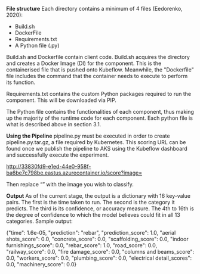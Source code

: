 **File structure**
Each directory contains a minimum of 4 files (Eedorenko, 2020): 
- Build.sh
- DockerFile
- Requirements.txt
- A Python file (.py)

Build.sh and Dockerfile contain client code. Build.sh acquires the directory and creates a Docker Image (DI) for the component. This is the containerised file that is pushed onto Kubeflow. Meanwhile, the "Dockerfile" file includes the command that the container needs to execute to perform its function. 

Requirements.txt contains the custom Python packages required to run the component. This will be downloaded via PIP.

The Python file contains the functionalities of each component, thus making up the majority of the runtime code for each component. Each python file is what is described above in section 3.1.

<!-- Special files in Deploy component (component 3.1.4)
 -->


**Using the Pipeline**
pipeline.py must be executed in order to create pipeline.py.tar.gz, a file required by Kubernetes. This scoring URL can be found once we publish the pipeline to AKS using the Kubeflow dashboard and successfully execute the experiment.

http://33830fd9-e1ed-44e0-958f-ba6be7c798be.eastus.azurecontainer.io/score?image=<Image URL>

Then replace “<Image URL>” with the image you wish to classify.

**Output**
As of the current stage, the output is a dictionary with 16 key-value pairs. The first is the time taken to run. The second is the category it predicts. The third is its confidence, or accuracy measure. The 4th to 16th is the degree of confidence to which the model believes could fit in all 13 categories. Sample output:
  
{"time": 1.6e-05, "prediction": "rebar", "prediction_score": 1.0, "aerial shots_score": 0.0, "concrete_score": 0.0, "scaffolding_score": 0.0, "indoor furnishings_score": 0.0, "rebar_score": 1.0, "road_score": 0.0, "railway_score": 0.0, "fire damage_score": 0.0, "columns and beams_score": 0.0, "workers_score": 0.0, "plumbing_score": 0.0, "electrical detail_scores": 0.0, "machinery_score": 0.0}
